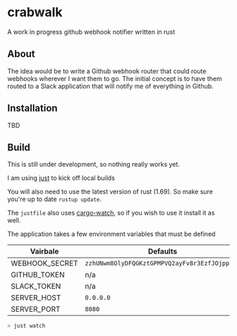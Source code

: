 # crabwalk

A work in progress github webhook notifier written in rust

## About

The idea would be to write a Github webhook router that could route webhooks
wherever I want them to go.  The initial concept is to have them routed to a
Slack application that will notify me of everything in Github.

## Installation

TBD

## Build

This is still under development, so nothing really works yet.

I am using [just](https://github.com/casey/just) to kick off local builds

You will also need to use the latest version of rust (1.69).  So make sure you're
up to date `rustup update`.

The `justfile` also uses [cargo-watch](https://crates.io/crates/cargo-watch), so
if you wish to use it install it as well.

The application takes a few environment variables that must be defined

| Vairbale       | Defaults    |
| -------------- | ----------- |
| WEBHOOK_SECRET | `zzhUNwm8OlyDFQGKztGPMPVQ2ayFv8r3EzfJOjpp2yA` |
| GITHUB_TOKEN   | n/a         |
| SLACK_TOKEN    | n/a         |
| SERVER_HOST    | `0.0.0.0`   |
| SERVER_PORT    | `8080`      |

```bash
> just watch
```

